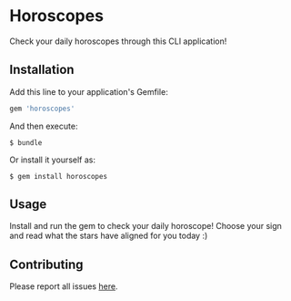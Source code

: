 # Horoscopes

Check your daily horoscopes through this CLI application!

## Installation

Add this line to your application's Gemfile:

```ruby
gem 'horoscopes'
```

And then execute:

    $ bundle

Or install it yourself as:

    $ gem install horoscopes

## Usage

Install and run the gem to check your daily horoscope! Choose your sign and read what the stars have aligned for you today :)

## Contributing

Please report all issues [here](https://github.com/soheecho94/horoscopes-cli-app/issues). 
